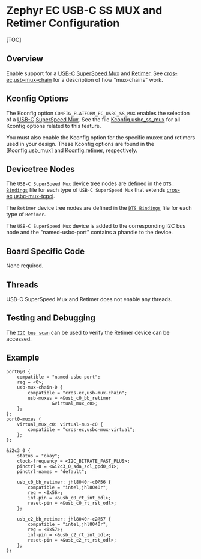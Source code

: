 # Zephyr EC USB-C SS MUX and Retimer Configuration

[TOC]

## Overview

Enable support for a [USB-C] [SuperSpeed Mux] and [Retimer]. See
[cros-ec,usb-mux-chain] for a description of how "mux-chains" work.

## Kconfig Options

The Kconfig option `CONFIG_PLATFORM_EC_USBC_SS_MUX` enables the selection of
a [USB-C] [SuperSpeed Mux]. See the file [Kconfig.usbc_ss_mux] for all
Kconfig options related to this feature.

You must also enable the Kconfig option for the specific muxex and retimers
used in your design. These Kconfig options are found in the [Kconfig.usb_mux]
and [Kconfig.retimer], respectively.

## Devicetree Nodes

The `USB-C SuperSpeed Mux` device tree nodes are defined in the [`DTS Bindings`]
file for each type of `USB-C SuperSpeed Mux` that extends [cros-ec,usbc-mux-tcpci].

The `Retimer` device tree nodes are defined in the [`DTS Bindings`] file for
each type of `Retimer`.

The `USB-C SuperSpeed Mux` device is added to the corresponding I2C
bus node and the "named-usbc-port" contains a phandle to the device.

## Board Specific Code

None required.

## Threads

USB-C SuperSpeed Mux and Retimer does not enable any threads.

## Testing and Debugging

The [`I2C bus scan`] can be used to verify the Retimer device can be accessed.

## Example
```
port0@0 {
	compatible = "named-usbc-port";
	reg = <0>;
	usb-mux-chain-0 {
		compatible = "cros-ec,usb-mux-chain";
		usb-muxes = <&usb_c0_bb_retimer
			     &virtual_mux_c0>;
	};
};
port0-muxes {
	virtual_mux_c0: virtual-mux-c0 {
		compatible = "cros-ec,usbc-mux-virtual";
	};
};

&i2c3_0 {
	status = "okay";
	clock-frequency = <I2C_BITRATE_FAST_PLUS>;
	pinctrl-0 = <&i2c3_0_sda_scl_gpd0_d1>;
	pinctrl-names = "default";

	usb_c0_bb_retimer: jhl8040r-c0@56 {
		compatible = "intel,jhl8040r";
		reg = <0x56>;
		int-pin = <&usb_c0_rt_int_odl>;
		reset-pin = <&usb_c0_rt_rst_odl>;
	};

	usb_c2_bb_retimer: jhl8040r-c2@57 {
		compatible = "intel,jhl8040r";
		reg = <0x57>;
		int-pin = <&usb_c2_rt_int_odl>;
		reset-pin = <&usb_c2_rt_rst_odl>;
	};
};

```
[USB-C]: ../usb-c.md
[SuperSpeed Mux]:../usb-c.md#ssmux
[Retimer]: ../ec_terms.md#retimer
[Kconfig.usbc_ss_mux]:
https://source.chromium.org/chromiumos/chromiumos/codesearch/+/main:src/platform/ec/zephyr/Kconfig.usbc_ss_mux
[Kconfig.retimer]: https://source.chromium.org/chromiumos/chromiumos/codesearch/+/main:src/platform/ec/zephyr/Kconfig.retimer
[`I2C bus scan`]: ./zephyr_i2c.md#Shell-Command_i2c
[cros-ec,usbc-mux-tcpci]:
https://source.chromium.org/chromiumos/chromiumos/codesearch/+/main:src/platform/ec/zephyr/dts/bindings/usbc/mux/cros-ec,usbc-mux-tcpci.yaml
[cros-ec,usb-mux-chain]:
https://source.chromium.org/chromiumos/chromiumos/codesearch/+/main:src/platform/ec/zephyr/dts/bindings/usbc/cros-ec,usb-mux-chain.yaml
[`DTS Bindings`]: https://source.chromium.org/chromiumos/chromiumos/codesearch/+/main:src/platform/ec/zephyr/dts/bindings/usbc/mux
